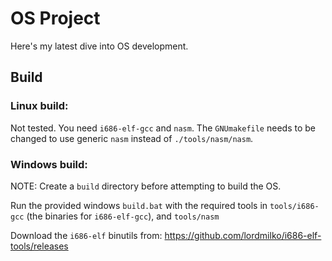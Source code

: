 # OS Project
Here's my latest dive into OS development.

## Build

### Linux build:
Not tested.  You need `i686-elf-gcc` and `nasm`.  The `GNUmakefile` needs to be changed to use generic `nasm` instead of `./tools/nasm/nasm`.

### Windows build:
NOTE: Create a `build` directory before attempting to build the OS.

Run the provided windows `build.bat` with the required tools in `tools/i686-gcc` (the binaries for `i686-elf-gcc`), and `tools/nasm`

Download the `i686-elf` binutils from: https://github.com/lordmilko/i686-elf-tools/releases

